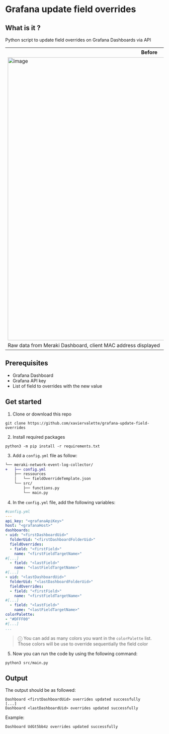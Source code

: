 # Grafana update field overrides


## What is it ?
Python script to update field overrides on Grafana Dashboards via API

<table>
<tr>
<th width="800px"> Before </th> <th width="800px"> After </th>
</tr>
<tr>
<td>

<img width="900" alt="image" src="https://user-images.githubusercontent.com/28600326/227658919-f456d47c-9feb-40b1-8969-59fa332de0fc.png">

</td>
<td>
    
<img width="900" alt="image" src="https://user-images.githubusercontent.com/28600326/227658933-dd3b79b2-88db-4b8a-86a4-36de869d3592.png">
    
</td>
</tr>
<tr>
<td>
Raw data from Meraki Dashboard, client MAC address displayed
</td>
<td>
Custom fields added, client name displayed
</table>


## Prerequisites
- Grafana Dashboard
- Grafana API key
- List of field to overrides with the new value

## Get started
1. Clone or download this repo
```console
git clone https://github.com/xaviervalette/grafana-update-field-overrides
```
2. Install required packages
```console
python3 -m pip install -r requirements.txt
```
3. Add a ```config.yml``` file as follow:
```diff
└── meraki-network-event-log-collector/
+   ├── config.yml
    ├── ressources
    │   └── fieldOverrideTemplate.json
    └── src/
        ├── functions.py
        └── main.py  
```
4. In the ```config.yml``` file, add the following variables:
```yaml
#config.yml
---
api_key: "<grafanaApiKey>"
host: "<grafanaHost>"
dashboards:
- uid: "<firstDashboardUid>"
  folderUid: "<firstDashboardFolderUid>"
  fieldOverrides:
  - field: "<firstField>"
    name: "<firstFieldTargetName>"
#[...]
  - field: "<lastField>"
    name: "<lastFieldTargetName>"
#[...]
- uid: "<lastDashboardUid>"
  folderUid: "<lastDashboardFolderUid>"
  fieldOverrides:
  - field: "<firstField>"
    name: "<firstFieldTargetName>"
#[...]
  - field: "<lastField>"
    name: "<lastFieldTargetName>"
colorPalette:
- "#DFFF00"
#[...]
...

```
> ⓘ You can add as many colors you want in the ```colorPalette``` list. Those colors will be use to override sequentially the field color

5. Now you can run the code by using the following command:
```console
python3 src/main.py
```

## Output
The output should be as followed:
```console
Dashboard <firstDashboardUid> overrides updated successfully
[...]
Dashboard <lastDashboardUid> overrides updated successfully
```
Example:
```console
Dashboard UdGt5bb4z overrides updated successfully
```
